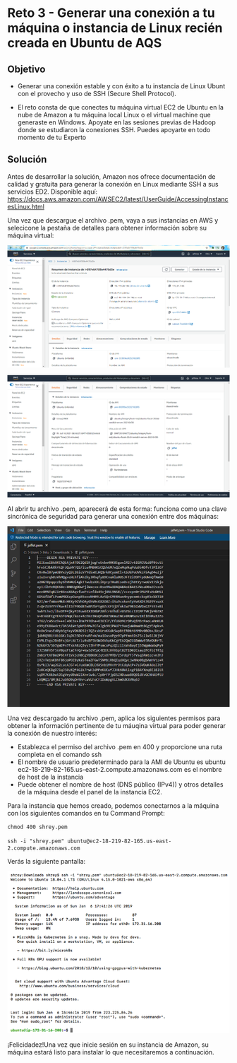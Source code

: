 # Reto 3 - Generar una conexión a tu máquina o instancia de Linux recién creada en Ubuntu de AQS

## Objetivo

* Generar una conexión estable y con éxito a tu instancia de Linux Ubunt con el provecho y uso de SSH (Secure Shell Protocol).

- El reto consta de que conectes tu máquina virtual EC2 de Ubuntu en la nube de Amazon a tu máquina local Linux o el virtual machine que generaste en Windows. Apoyate en las sesiones previas de Hadoop donde se estudiaron la conexiones SSH. Puedes apoyarte en todo momento de tu Experto

## Solución

Antes de desarrollar la solución, Amazon nos ofrece documentación de calidad y gratuita para generar la conexión en Linux mediante SSH a sus servicios ED2. Disponible aquí: https://docs.aws.amazon.com/AWSEC2/latest/UserGuide/AccessingInstancesLinux.html

Una vez que descargue el archivo .pem, vaya a sus instancias en AWS y selecicone la pestaña de detalles para obtener información sobre su máquina virtual:

![detalles](assets/detalles.PNG)

![detalles2](assets/detalles2.PNG)

Al abrir tu archivo .pem, aparecerá de esta forma: funciona como una clave sincrónica de seguridad para generar una conexión entre dos máquinas:

![sshkey](assets/sshkey.PNG)

Una vez descargado tu archivo .pem, aplica los siguientes permisos para obtener la información pertinente de tu máuqina virtual para poder generar la conexión de nuestro interés:

- Establezca el permiso del archivo .pem en 400 y proporcione una ruta completa en el comando ssh
- El nombre de usuario predeterminado para la AMI de Ubuntu es ubuntu
ec2-18-219-82-165.us-east-2.compute.amazonaws.com es el nombre de host de la instancia
- Puede obtener el nombre de host (DNS público (IPv4)) y otros detalles de la máquina desde el panel de la instancia EC2.

Para la instancia que hemos creado, podemos conectarnos a la máquina con los siguientes comandos en tu Command Prompt:

```
chmod 400 shrey.pem

ssh -i "shrey.pem" ubuntu@ec2-18-219-82-165.us-east-2.compute.amazonaws.com
```

Verás la siguiente pantalla:

![finall](assets/finall.PNG)

¡Felicidadez!Una vez que inicie sesión en su instancia de Amazon, su máquina estará listo para instalar lo que necesitaremos a continuación.